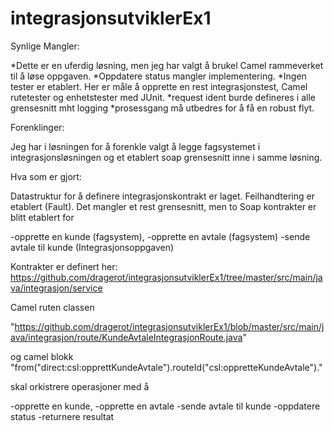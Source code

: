 # integrasjonsutviklerEx1


Synlige Mangler:

*Dette er en uferdig løsning, men jeg har valgt å brukel Camel rammeverket til å løse oppgaven. 
*Oppdatere status mangler implementering.
*Ingen tester er etablert. Her er måle å opprette en rest integrasjonstest, Camel rutetester og enhetstester med JUnit.
*request ident burde defineres i alle grensesnitt mht logging
*prosessgang må utbedres for å få en robust flyt.


Forenklinger:

Jeg har i løsningen for å forenkle valgt å legge fagsystemet i integrasjonsløsningen og et etablert soap grensesnitt inne i samme løsning. 



Hva som er gjort:

Datastruktur for å definere integrasjonskontrakt er laget. 
Feilhandtering er etablert (Fault).
Det mangler et rest grensesnitt, men to Soap kontrakter er blitt etablert for 

-opprette en kunde (fagsystem), 
-opprette en avtale (fagsystem)
-sende avtale til kunde (Integrasjonsoppgaven)

Kontrakter er definert her: https://github.com/dragerot/integrasjonsutviklerEx1/tree/master/src/main/java/integrasjon/service

Camel ruten classen 

"https://github.com/dragerot/integrasjonsutviklerEx1/blob/master/src/main/java/integrasjon/route/KundeAvtaleIntegrasjonRoute.java"

og camel blokk "from("direct:csl:opprettKundeAvtale").routeId("csl:oppretteKundeAvtale")."

skal orkistrere operasjoner med å 

-opprette en kunde, 
-opprette en avtale
-sende avtale til kunde
-oppdatere status
-returnere resultat

